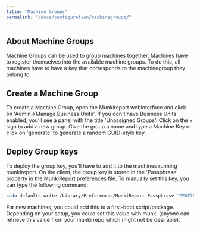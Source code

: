 ```yaml
---
title: "Machine Groups"
permalink: "/docs/configuration/machinegroups/"
---
```

## About Machine Groups

Machine Groups can be used to group machines together. Machines have to register themselves into the available machine groups. To do this, all machines have to have a key that corresponds to the machinegroup they belong to.

## Create a Machine Group

To create a Machine Group, open the Munkireport webinterface and click on 'Admin->Manage Business Units'. If you don't have Business Units enabled, you'll see a panel with the title 'Unassigned Groups'. Click on the + sign to add a new group. Give the group a name and type a Machine Key or click on 'generate' to generate a random GUID-style key.

## Deploy Group keys

To deploy the group key, you'll have to add it to the machines running munkireport. On the client, the group key is stored in the 'Passphrase' property in the MunkiReport preferences file. To manually set this key, you can type the following command:

```sh
sudo defaults write /Library/Preferences/MunkiReport Passphrase 'FE0E7F5F-5396-CCE5-3821-52055981CC94'
```

For new machines, you could add this to a first-boot script/package. Depending on your setup, you could set this value with munki (anyone can retrieve this value from your munki repo which might not be desirable).
